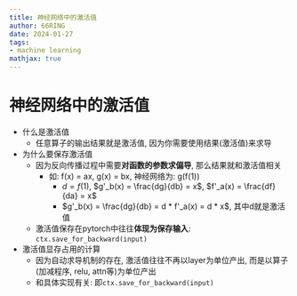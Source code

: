 ```yaml
---
title: 神经网络中的激活值
author: 66RING
date: 2024-01-27
tags:
- machine learning
mathjax: true
---
```


# 神经网络中的激活值

- 什么是激活值
    * 任意算子的输出结果就是激活值, 因为你需要使用结果(激活值)来求导
- 为什么要保存激活值
    * 因为反向传播过程中需要**对函数的参数求偏导**, 那么结果就和激活值相关
        + 如: f(x) = ax, g(x) = bx, 神经网络为: g(f(1))
            + $d = f(1)$, $g'_b(x) = \frac{dg}{db} = x$, $f'_a(x) = \frac{df}{da} = x$
            + $g'_b(x) = \frac{dg}{db} = d * f'_a(x) = d * x$, 其中d就是激活值
    * 激活值保存在pytorch中往往**体现为保存输入**: `ctx.save_for_backward(input)`
- 激活值显存占用的计算
    * 因为自动求导机制的存在, 激活值往往不再以layer为单位产出, 而是以算子(加减程序, relu, attn等)为单位产出
    * 和具体实现有关: 即`ctx.save_for_backward(input)`




